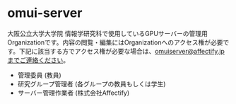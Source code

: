 # omui-server

大阪公立大学大学院 情報学研究科で使用しているGPUサーバーの管理用Organizationです。内容の閲覧・編集にはOrganizationへのアクセス権が必要です。下記に該当する方でアクセス権が必要な場合は、omuiserver@affectify.jpまでご連絡ください。
* 管理委員 (教員)
* 研究グループ管理者 (各グループの教員もしくは学生)
* サーバー管理作業者 (株式会社Affectify)
